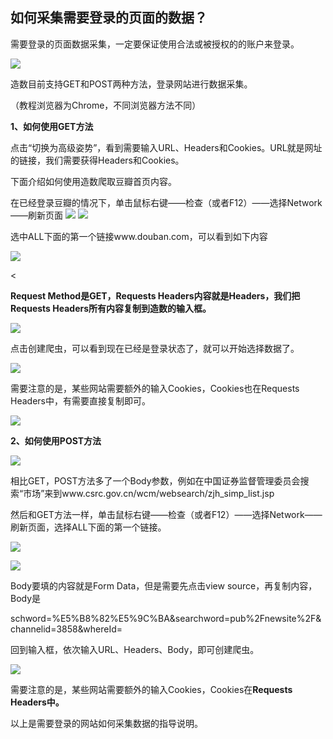 ## **如何采集需要登录的页面的数据？**

需要登录的页面数据采集，一定要保证使用合法或被授权的的账户来登录。

![](/assets/cookie1.png)

造数目前支持GET和POST两种方法，登录网站进行数据采集。

（教程浏览器为Chrome，不同浏览器方法不同）

**1、如何使用GET方法**

点击“切换为高级姿势”，看到需要输入URL、Headers和Cookies。URL就是网址的链接，我们需要获得Headers和Cookies。

下面介绍如何使用造数爬取豆瓣首页内容。

在已经登录豆瓣的情况下，单击鼠标右键——检查（或者F12）——选择Network——刷新页面
![](/assets/1.jpg)
![](/assets/2.jpg)


选中ALL下面的第一个链接www.douban.com，可以看到如下内容

![](/assets/imp123213213ort.png)

&lt;

**Request Method是GET，Requests Headers内容就是Headers，我们把Requests Headers所有内容复制到造数的输入框。**

![](/assets/imp432413123ort.png)

点击创建爬虫，可以看到现在已经是登录状态了，就可以开始选择数据了。

![](/assets/impor大幅度t.png)

需要注意的是，某些网站需要额外的输入Cookies，Cookies也在Requests Headers中，有需要直接复制即可。

![](/assets/im2port.png)

**2、如何使用POST方法**

![](/assets/impor常常t.png)

相比GET，POST方法多了一个Body参数，例如在中国证券监督管理委员会搜索“市场”来到www.csrc.gov.cn/wcm/websearch/zjh\_simp\_list.jsp

然后和GET方法一样，单击鼠标右键——检查（或者F12）——选择Network——刷新页面，选择ALL下面的第一个链接。

![](/assets/impoccvrt.png)

![](/assets/imposadfrt.png)

Body要填的内容就是Form Data，但是需要先点击view source，再复制内容，Body是

schword=%E5%B8%82%E5%9C%BA&searchword=pub%2Fnewsite%2F&channelid=3858&whereId=

回到输入框，依次输入URL、Headers、Body，即可创建爬虫。

![](/assets/imposadfart.png)

需要注意的是，某些网站需要额外的输入Cookies，Cookies在**Requests Headers中。**

以上是需要登录的网站如何采集数据的指导说明。

